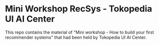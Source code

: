 # Mini Workshop RecSys - Tokopedia UI AI Center

This repo contains the material of "Mini workshop - How to build your first recommender systems" that had been held by Tokopedia UI AI Center.
